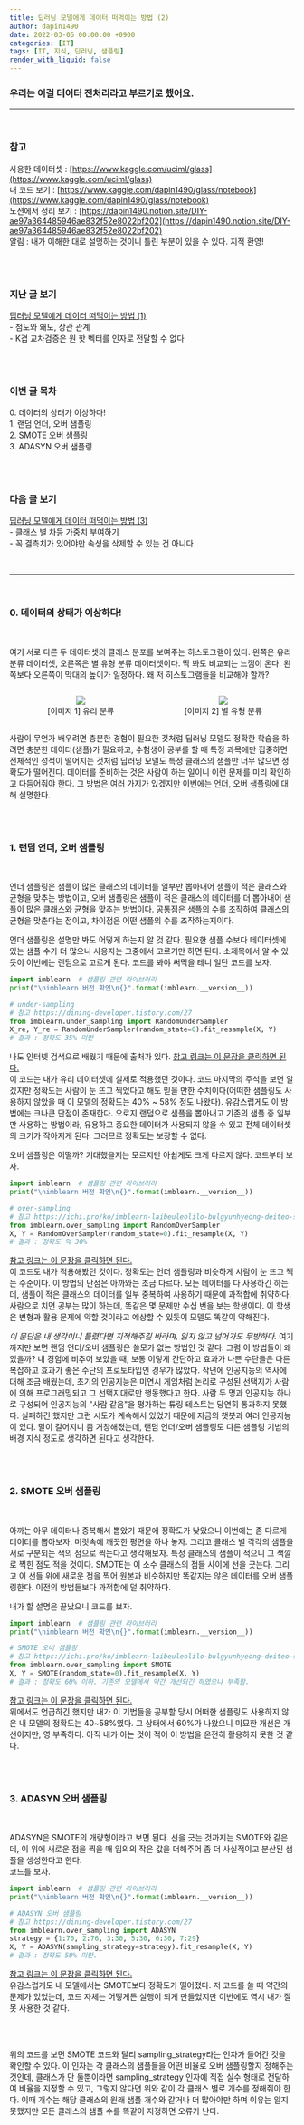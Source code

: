 ```yaml
---
title: 딥러닝 모델에게 데이터 떠먹이는 방법 (2)
author: dapin1490
date: 2022-03-05 00:00:00 +0900
categories: [IT]
tags: [IT, 지식, 딥러닝, 샘플링]
render_with_liquid: false
---
```


### 우리는 이걸 데이터 전처리라고 부르기로 했어요.

-----
  
<br>
  
### 참고
사용한 데이터셋 : [https://www.kaggle.com/uciml/glass](https://www.kaggle.com/uciml/glass)   
내 코드 보기 : [https://www.kaggle.com/dapin1490/glass/notebook](https://www.kaggle.com/dapin1490/glass/notebook)   
노션에서 정리 보기 : [https://dapin1490.notion.site/DIY-ae97a364485946ae832f52e8022bf202](https://dapin1490.notion.site/DIY-ae97a364485946ae832f52e8022bf202)   
알림 : 내가 이해한 대로 설명하는 것이니 틀린 부분이 있을 수 있다. 지적 환영!   
  
<br><br>
  
### 지난 글 보기   
[딥러닝 모델에게 데이터 떠먹이는 방법 (1)](https://dapin1490.github.io/satinbower/posts/it-deeplearning-data-1/)   
\- 첨도와 왜도, 상관 관계   
\- K겹 교차검증은 원 핫 벡터를 인자로 전달할 수 없다   
  
<br><br>
  
### 이번 글 목차   
<p>0. 데이터의 상태가 이상하다!<br>
1. 랜덤 언더, 오버 샘플링<br>
2. SMOTE 오버 샘플링<br>
3. ADASYN 오버 샘플링</p>
  
<br><br>
  
### 다음 글 보기   
[딥러닝 모델에게 데이터 떠먹이는 방법 (3)](https://dapin1490.github.io/satinbower/posts/it-deeplearning-data-3/)   
\- 클래스 별 차등 가중치 부여하기   
\- 꼭 결측치가 있어야만 속성을 삭제할 수 있는 건 아니다   
  
<br>
  
-----
  
<br>
  
### 0. 데이터의 상태가 이상하다!
  
<br>
  
여기 서로 다른 두 데이터셋의 클래스 분포를 보여주는 히스토그램이 있다. 왼쪽은 유리 분류 데이터셋, 오른쪽은 별 유형 분류 데이터셋이다. 딱 봐도 비교되는 느낌이 온다. 왼쪽보다 오른쪽이 막대의 높이가 일정하다. 왜 저 히스토그램들을 비교해야 할까?   
   
<div style="text-align:center">
    <div style="width:50%; float:left">
        <figure>
        <img src="https://github.com/dapin1490/satinbower/tree/main/assets/img/categoty-it/220305-1-hist-glass.png">
            <figcaption style="text-align:center">[이미지 1] 유리 분류</figcaption>
        </figure>
    </div>
    <div style="width:50%; float:left">
        <figure>
        <img src="https://github.com/dapin1490/satinbower/tree/main/assets/img/categoty-it/220305-2-hist-star.png">
            <figcaption style="text-align:center">[이미지 2] 별 유형 분류</figcaption>
        </figure>
    </div>
</div>

<div style="clear:both"></div>
   
사람이 무언가 배우려면 충분한 경험이 필요한 것처럼 딥러닝 모델도 정확한 학습을 하려면 충분한 데이터(샘플)가 필요하고, 수험생이 공부를 할 때 특정 과목에만 집중하면 전체적인 성적이 떨어지는 것처럼 딥러닝 모델도 특정 클래스의 샘플만 너무 많으면 정확도가 떨어진다. 데이터를 준비하는 것은 사람이 하는 일이니 이런 문제를 미리 확인하고 다듬어줘야 한다. 그 방법은 여러 가지가 있겠지만 이번에는 언더, 오버 샘플링에 대해 설명한다.   
  
<br><br>
  
### 1. 랜덤 언더, 오버 샘플링
  
<br>
  
언더 샘플링은 샘플이 많은 클래스의 데이터를 일부만 뽑아내어 샘플이 적은 클래스와 균형을 맞추는 방법이고, 오버 샘플링은 샘플이 적은 클래스의 데이터를 더 뽑아내어 샘플이 많은 클래스와 균형을 맞추는 방법이다. 공통점은 샘플의 수를 조작하여 클래스의 균형을 맞춘다는 점이고, 차이점은 어떤 샘플의 수를 조작하는지이다.   
   
언더 샘플링은 설명만 봐도 어떻게 하는지 알 것 같다. 필요한 샘플 수보다 데이터셋에 있는 샘플 수가 더 많으니 사용자는 그중에서 고르기만 하면 된다. 소제목에서 알 수 있듯이 이번에는 랜덤으로 고르게 된다. 코드를 봐야 써먹을 테니 일단 코드를 보자.   
   
```py
import imblearn  # 샘플링 관련 라이브러리
print("\nimblearn 버전 확인\n{}".format(imblearn.__version__))

# under-sampling
# 참고 https://dining-developer.tistory.com/27
from imblearn.under_sampling import RandomUnderSampler
X_re, Y_re = RandomUnderSampler(random_state=0).fit_resample(X, Y)
# 결과 : 정확도 35% 미만
```   
   
나도 인터넷 검색으로 배웠기 때문에 출처가 있다. [참고 링크는 이 문장을 클릭하면 된다.](https://dining-developer.tistory.com/27)   
이 코드는 내가 유리 데이터셋에 실제로 적용했던 것이다. 코드 마지막의 주석을 보면 알겠지만 정확도는 사람이 눈 뜨고 찍었다고 해도 믿을 만한 수치이다(어떠한 샘플링도 사용하지 않았을 때 이 모델의 정확도는 40% ~ 58% 정도 나왔다). 유감스럽게도 이 방법에는 크나큰 단점이 존재한다. 오로지 랜덤으로 샘플을 뽑아내고 기존의 샘플 중 일부만 사용하는 방법이라, 유용하고 중요한 데이터가 사용되지 않을 수 있고 전체 데이터셋의 크기가 작아지게 된다. 그러므로 정확도는 보장할 수 없다.   
   
오버 샘플링은 어떨까? 기대했을지는 모르지만 아쉽게도 크게 다르지 않다. 코드부터 보자.   
   
```py
import imblearn  # 샘플링 관련 라이브러리
print("\nimblearn 버전 확인\n{}".format(imblearn.__version__))

# over-sampling
# 참고 https://ichi.pro/ko/imblearn-laibeuleolilo-bulgyunhyeong-deiteo-seteu-cheoli-245596308465908
from imblearn.over_sampling import RandomOverSampler
X, Y = RandomOverSampler(random_state=0).fit_resample(X, Y)
# 결과 : 정확도 약 30%
```   
   
[참고 링크는 이 문장을 클릭하면 된다.](https://ichi.pro/ko/imblearn-laibeuleolilo-bulgyunhyeong-deiteo-seteu-cheoli-245596308465908)   
이 코드도 내가 적용해봤던 것이다. 정확도는 언더 샘플링과 비슷하게 사람이 눈 뜨고 찍는 수준이다. 이 방법의 단점은 아까와는 조금 다르다. 모든 데이터를 다 사용하긴 하는데, 샘플이 적은 클래스의 데이터를 일부 중복하여 사용하기 때문에 과적합에 취약하다. 사람으로 치면 공부는 많이 하는데, 똑같은 몇 문제만 수십 번을 보는 학생이다. 이 학생은 변형과 활용 문제에 약할 것이라고 예상할 수 있듯이 모델도 똑같이 약해진다.   
   
*이 문단은 내 생각이니 틀렸다면 지적해주길 바라며, 읽지 않고 넘어가도 무방하다.* 여기까지만 보면 랜덤 언더/오버 샘플링은 쓸모가 없는 방법인 것 같다. 그럼 이 방법들이 왜 있을까? 내 경험에 비추어 보았을 때, 보통 이렇게 간단하고 효과가 나쁜 수단들은 다른 복잡하고 효과가 좋은 수단의 프로토타입인 경우가 많았다. 작년에 인공지능의 역사에 대해 조금 배웠는데, 초기의 인공지능은 미연시 게임처럼 논리로 구성된 선택지가 사람에 의해 프로그래밍되고 그 선택지대로만 행동했다고 한다. 사람 두 명과 인공지능 하나로 구성되어 인공지능의 "사람 같음"을 평가하는 튜링 테스트는 당연히 통과하지 못했다. 실패하긴 했지만 그런 시도가 계속해서 있었기 때문에 지금의 챗봇과 여러 인공지능이 있다. 말이 길어지니 좀 거창해졌는데, 랜덤 언더/오버 샘플링도 다른 샘플링 기법의 배경 지식 정도로 생각하면 된다고 생각한다.   
  
<br><br>
  
### 2. SMOTE 오버 샘플링
  
<br>
  
아까는 아무 데이터나 중복해서 뽑았기 때문에 정확도가 낮았으니 이번에는 좀 다르게 데이터를 뽑아보자. 머릿속에 깨끗한 평면을 하나 놓자. 그리고 클래스 별 각각의 샘플을 서로 구분되는 색의 점으로 찍는다고 생각해보자. 특정 클래스의 샘플이 적으니 그 색깔로 찍힌 점도 적을 것이다. SMOTE는 이 소수 클래스의 점들 사이에 선을 긋는다. 그리고 이 선들 위에 새로운 점을 찍어 원본과 비슷하지만 똑같지는 않은 데이터를 오버 샘플링한다. 이전의 방법들보다 과적합에 덜 취약하다.   
   
내가 할 설명은 끝났으니 코드를 보자.   
   
```py
import imblearn  # 샘플링 관련 라이브러리
print("\nimblearn 버전 확인\n{}".format(imblearn.__version__))

# SMOTE 오버 샘플링
# 참고 https://ichi.pro/ko/imblearn-laibeuleolilo-bulgyunhyeong-deiteo-seteu-cheoli-245596308465908
from imblearn.over_sampling import SMOTE
X, Y = SMOTE(random_state=0).fit_resample(X, Y)
# 결과 : 정확도 60% 이하. 기존의 모델에서 약간 개선되긴 하였으나 부족함.
```   
   
[참고 링크는 이 문장을 클릭하면 된다.](https://ichi.pro/ko/imblearn-laibeuleolilo-bulgyunhyeong-deiteo-seteu-cheoli-245596308465908)   
위에서도 언급하긴 했지만 내가 이 기법들을 공부할 당시 어떠한 샘플링도 사용하지 않은 내 모델의 정확도는 40~58%였다. 그 상태에서 60%가 나왔으니 미묘한 개선은 개선이지만, 영 부족하다. 아직 내가 아는 것이 적어 이 방법을 온전히 활용하지 못한 것 같다.   
  
<br><br>
  
### 3. ADASYN 오버 샘플링
  
<br>
  
ADASYN은 SMOTE의 개량형이라고 보면 된다. 선을 긋는 것까지는 SMOTE와 같은데, 이 위에 새로운 점을 찍을 때 임의의 작은 값을 더해주어 좀 더 사실적이고 분산된 샘플을 생성한다고 한다.   
코드를 보자.   
   
```py
import imblearn  # 샘플링 관련 라이브러리
print("\nimblearn 버전 확인\n{}".format(imblearn.__version__))

# ADASYN 오버 샘플링
# 참고 https://dining-developer.tistory.com/27
from imblearn.over_sampling import ADASYN
strategy = {1:70, 2:76, 3:30, 5:30, 6:30, 7:29}
X, Y = ADASYN(sampling_strategy=strategy).fit_resample(X, Y)
# 결과 : 정확도 50% 미만.
```   
   
[참고 링크는 이 문장을 클릭하면 된다.](https://dining-developer.tistory.com/27)   
유감스럽게도 내 모델에서는 SMOTE보다 정확도가 떨어졌다. 저 코드를 쓸 때 약간의 문제가 있었는데, 코드 자체는 어떻게든 실행이 되게 만들었지만 이번에도 역시 내가 잘못 사용한 것 같다.   
  
<br><br>
  
위의 코드를 보면 SMOTE 코드와 달리 sampling_strategy라는 인자가 들어간 것을 확인할 수 있다. 이 인자는 각 클래스의 샘플들을 어떤 비율로 오버 샘플링할지 정해주는 것인데, 클래스가 단 둘뿐이라면 sampling_strategy 인자에 직접 실수 형태로 전달하여 비율을 지정할 수 있고, 그렇지 않다면 위와 같이 각 클래스 별로 개수를 정해줘야 한다. 이때 개수는 해당 클래스의 원래 샘플 개수와 같거나 더 많아야만 하며 이유는 알지 못했지만 모든 클래스의 샘플 수를 똑같이 지정하면 오류가 난다.   
